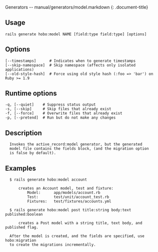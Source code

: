 Generators -- manual/generators/model.markdown
{: .document-title}


## Usage

    

    rails generate hobo:model NAME [field:type field:type] [options]


## Options

    

    [--timestamps]      # Indicates when to generate timestamps
    [--skip-namespace]  # Skip namespace (affects only isolated applications)
    [--old-style-hash]  # Force using old style hash (:foo => 'bar') on Ruby >= 1.9


## Runtime options

    

    -q, [--quiet]    # Suppress status output
    -s, [--skip]     # Skip files that already exist
    -f, [--force]    # Overwrite files that already exist
    -p, [--pretend]  # Run but do not make any changes


## Description

    

      Invokes the active_record:model generator, but the generated
      model file contains the fields block, (and the migration option
      is false by default).


## Examples

    

      $ rails generate hobo:model account

          creates an Account model, test and fixture:
              Model:      app/models/account.rb
              Test:       test/unit/account_test.rb
              Fixtures:   test/fixtures/accounts.yml

      $ rails generate hobo:model post title:string body:text published:boolean

          creates a Post model with a string title, text body, and published flag.

      After the model is created, and the fields are specified, use hobo:migration
      to create the migrations incrementally.
